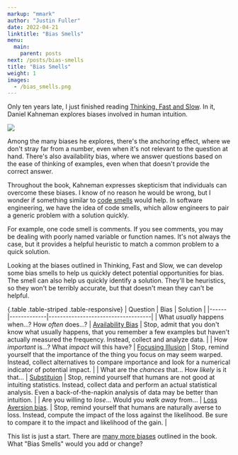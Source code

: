 ```yaml
---
markup: "mmark"
author: "Justin Fuller"
date: 2022-04-21
linktitle: "Bias Smells"
menu:
  main:
    parent: posts
next: /posts/bias-smells
title: "Bias Smells"
weight: 1
images:
  - /bias_smells.png
--- 
```


Only ten years late, I just finished reading [Thinking, Fast and Slow](https://amzn.to/3L5Dql3). In it, Daniel Kahneman explores biases involved in human intuition.

<!--more-->

![](/bias_smells.png)

Among the many biases he explores, there's the anchoring effect, where we don't stray far from a number, even when it's not relevant to the question at hand. There's also availability bias, where we answer questions based on the ease of thinking of examples, even when that doesn't provide the correct answer.

Throughout the book, Kahneman expresses skepticism that individuals can overcome these biases. I know of no reason he would be wrong, but I wonder if something similar to [code smells](https://blog.codinghorror.com/code-smells/) would help. In software engineering, we have the idea of code smells, which allow engineers to pair a generic problem with a solution quickly.

For example, one code smell is comments. If you see comments, you may be dealing with poorly named variable or function names. It's not always the case, but it provides a helpful heuristic to match a common problem to a quick solution.

Looking at the biases outlined in Thinking, Fast and Slow, we can develop some bias smells to help us quickly detect potential opportunities for bias. The smell can also help us quickly identify a solution. They'll be heuristics, so they won't be terribly accurate, but that doesn't mean they can't be helpful.

{.table .table-striped .table-responsive}
| Question | Bias | Solution |
|------|-------------|------------------------------------|
| What *usually* happens when...? How *often* does...?       | [Availability Bias](https://en.wikipedia.org/wiki/Availability_heuristic)                                              | Stop, admit that you don't know what usually happens, that you remember a few examples but haven't actually measured the frequency. Instead, collect and analyze data.                                             |
| How *important* is...? What *impact* will this have?       | [Focusing Illusion](https://en.wikipedia.org/wiki/Affective_forecasting#Focalism)                     | Stop, remind yourself that the importance of the thing you focus on may seem warped.   Instead, collect alternatives to compare importance and look for a numerical indicator of potential impact.                  |
| What are the *chances* that... How *likely* is it that...  | [Substituion](https://en.wikipedia.org/wiki/Thinking,_Fast_and_Slow#Substitution) | Stop, remind yourself that humans are not good at intuiting statistics. Instead, collect data and perform an actual statistical analysis. Even a back-of-the-napkin analysis of data may be better than intuition. |
| Are you willing to *lose*... Would you *walk away* from... | [Loss Aversion bias](https://en.wikipedia.org/wiki/Loss_aversion).                                                                                                                                                                        | Stop, remind yourself that humans are naturally averse to loss. Instead, compute the impact of the loss against the likelihood. Be sure to compare it to the impact and likelihood of the gain.                    |

This list is just a start. There are [many more biases](https://en.wikipedia.org/wiki/Thinking,_Fast_and_Slow#Heuristics_and_biases) outlined in the book. What "Bias Smells" would you add or change?
